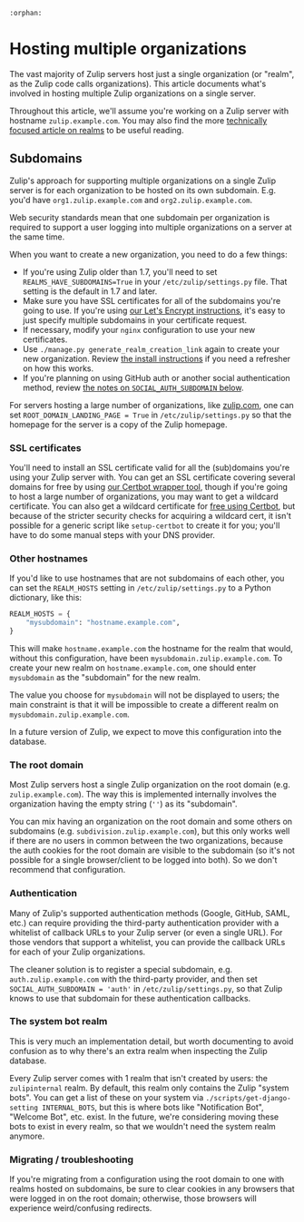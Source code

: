 ```{eval-rst}
:orphan:
```

# Hosting multiple organizations

The vast majority of Zulip servers host just a single organization (or
"realm", as the Zulip code calls organizations). This article
documents what's involved in hosting multiple Zulip organizations on a
single server.

Throughout this article, we'll assume you're working on a Zulip server
with hostname `zulip.example.com`. You may also find the more
[technically focused article on realms](../subsystems/realms.md) to be useful
reading.

## Subdomains

Zulip's approach for supporting multiple organizations on a single
Zulip server is for each organization to be hosted on its own
subdomain. E.g. you'd have `org1.zulip.example.com` and
`org2.zulip.example.com`.

Web security standards mean that one subdomain per organization is
required to support a user logging into multiple organizations on a
server at the same time.

When you want to create a new organization, you need to do a few
things:

- If you're using Zulip older than 1.7, you'll need to set
  `REALMS_HAVE_SUBDOMAINS=True` in your `/etc/zulip/settings.py`
  file. That setting is the default in 1.7 and later.
- Make sure you have SSL certificates for all of the subdomains you're
  going to use. If you're using
  [our Let's Encrypt instructions](ssl-certificates.md), it's easy to
  just specify multiple subdomains in your certificate request.
- If necessary, modify your `nginx` configuration to use your new
  certificates.
- Use `./manage.py generate_realm_creation_link` again to create your
  new organization. Review
  [the install instructions](install.md) if you need a
  refresher on how this works.
- If you're planning on using GitHub auth or another social
  authentication method, review
  [the notes on `SOCIAL_AUTH_SUBDOMAIN` below](#authentication).

For servers hosting a large number of organizations, like
[zulip.com](https://zulip.com), one can set
`ROOT_DOMAIN_LANDING_PAGE = True` in `/etc/zulip/settings.py` so that
the homepage for the server is a copy of the Zulip homepage.

### SSL certificates

You'll need to install an SSL certificate valid for all the
(sub)domains you're using your Zulip server with. You can get an SSL
certificate covering several domains for free by using
[our Certbot wrapper tool](ssl-certificates.md#after-zulip-is-already-installed),
though if you're going to host a large number of organizations, you
may want to get a wildcard certificate. You can also get a wildcard
certificate for
[free using Certbot](https://community.letsencrypt.org/t/getting-wildcard-certificates-with-certbot/56285),
but because of the stricter security checks for acquiring a wildcard
cert, it isn't possible for a generic script like `setup-certbot` to
create it for you; you'll have to do some manual steps with your DNS
provider.

### Other hostnames

If you'd like to use hostnames that are not subdomains of each other,
you can set the `REALM_HOSTS` setting in `/etc/zulip/settings.py` to a
Python dictionary, like this:

```python
REALM_HOSTS = {
    "mysubdomain": "hostname.example.com",
}
```

This will make `hostname.example.com` the hostname for the realm that
would, without this configuration, have been
`mysubdomain.zulip.example.com`. To create your new realm on
`hostname.example.com`, one should enter `mysubdomain` as the
"subdomain" for the new realm.

The value you choose for `mysubdomain` will not be displayed to users;
the main constraint is that it will be impossible to create a
different realm on `mysubdomain.zulip.example.com`.

In a future version of Zulip, we expect to move this configuration
into the database.

### The root domain

Most Zulip servers host a single Zulip organization on the root domain
(e.g. `zulip.example.com`). The way this is implemented internally
involves the organization having the empty string (`''`) as its
"subdomain".

You can mix having an organization on the root domain and some others
on subdomains (e.g. `subdivision.zulip.example.com`), but this only
works well if there are no users in common between the two
organizations, because the auth cookies for the root domain are
visible to the subdomain (so it's not possible for a single
browser/client to be logged into both). So we don't recommend that
configuration.

### Authentication

Many of Zulip's supported authentication methods (Google, GitHub,
SAML, etc.) can require providing the third-party authentication
provider with a whitelist of callback URLs to your Zulip server (or
even a single URL). For those vendors that support a whitelist, you
can provide the callback URLs for each of your Zulip organizations.

The cleaner solution is to register a special subdomain, e.g.
`auth.zulip.example.com` with the third-party provider, and then set
`SOCIAL_AUTH_SUBDOMAIN = 'auth'` in `/etc/zulip/settings.py`, so that
Zulip knows to use that subdomain for these authentication callbacks.

### The system bot realm

This is very much an implementation detail, but worth documenting to
avoid confusion as to why there's an extra realm when inspecting the
Zulip database.

Every Zulip server comes with 1 realm that isn't created by users: the
`zulipinternal` realm. By default, this realm only contains the Zulip "system
bots". You can get a list of these on your system via
`./scripts/get-django-setting INTERNAL_BOTS`, but this is where bots
like "Notification Bot", "Welcome Bot", etc. exist. In the future,
we're considering moving these bots to exist in every realm, so that
we wouldn't need the system realm anymore.

### Migrating / troubleshooting

If you're migrating from a configuration using the root domain to one
with realms hosted on subdomains, be sure to clear cookies in any
browsers that were logged in on the root domain; otherwise, those
browsers will experience weird/confusing redirects.
